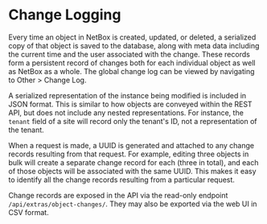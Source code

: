 # Change Logging

Every time an object in NetBox is created, updated, or deleted, a serialized copy of that object is saved to the database, along with meta data including the current time and the user associated with the change. These records form a persistent record of changes both for each individual object as well as NetBox as a whole. The global change log can be viewed by navigating to Other > Change Log.

A serialized representation of the instance being modified is included in JSON format. This is similar to how objects are conveyed within the REST API, but does not include any nested representations. For instance, the `tenant` field of a site will record only the tenant's ID, not a representation of the tenant.

When a request is made, a UUID is generated and attached to any change records resulting from that request. For example, editing three objects in bulk will create a separate change record for each  (three in total), and each of those objects will be associated with the same UUID. This makes it easy to identify all the change records resulting from a particular request.

Change records are exposed in the API via the read-only endpoint `/api/extras/object-changes/`. They may also be exported via the web UI in CSV format.
